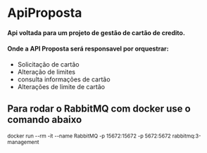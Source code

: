 # ApiProposta
#### Api voltada para um projeto de gestão de cartão de credito.
#### Onde a API Proposta será responsavel por orquestrar:
  
  - Solicitação de cartão
  - Alteração de limites
  - consulta informações de cartão
  - Alterações de limite de cartão
## Para rodar o RabbitMQ com docker use o comando abaixo
<sub> docker run --rm -it --name RabbitMQ -p 15672:15672 -p 5672:5672 rabbitmq:3-management </sub>
